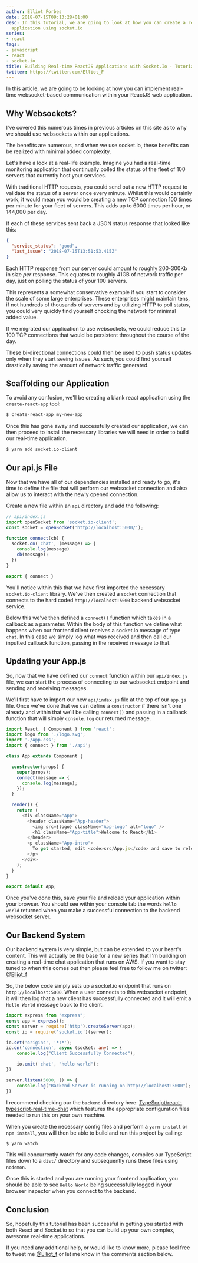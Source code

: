 ```yaml
---
author: Elliot Forbes
date: 2018-07-15T09:13:28+01:00
desc: In this tutorial, we are going to look at how you can create a realtime react
  application using socket.io
series:
- react
tags:
- javascript
- react
- socket.io
title: Building Real-time ReactJS Applications with Socket.Io - Tutorial
twitter: https://twitter.com/Elliot_F
---
```


In this article, we are going to be looking at how you can implement real-time websocket-based communication within your ReactJS web application.

## Why Websockets?

I've covered this numerous times in previous articles on this site as to why we should use websockets within our applications. 

The benefits are numerous, and when we use socket.io, these benefits can be realized with minimal added complexity. 

Let's have a look at a real-life example. Imagine you had a real-time monitoring application that continually polled the status of the fleet of 100 servers that currently host your services. 

With traditional HTTP requests, you could send out a new HTTP request to validate the status of a server once every minute. Whilst this would certainly work, it would mean you would be creating a new TCP connection 100 times per minute for your fleet of servers. This adds up to 6000 times per hour, or 144,000 per day. 

If each of these services sent back a JSON status response that looked like this:

```json
{
  "service_status": "good",
  "last_issue": "2018-07-15T13:51:53.415Z"
}
```

Each HTTP response from our server could amount to roughly 200-300Kb in size *per* response. This equates to roughly 41GB of network traffic per day, just on polling the status of your 100 servers. 

This represents a somewhat conservative example if you start to consider the scale of some large enterprises. These enterprises might maintain tens, if not hundreds of thousands of servers and by utilizing HTTP to poll status, you could very quickly find yourself chocking the network for minimal added value.

If we migrated our application to use websockets, we could reduce this to 100 TCP connections that would be persistent throughout the course of the day. 

These bi-directional connections could then be used to push status updates only when they start seeing issues. As such, you could find yourself drastically saving the amount of network traffic generated. 

## Scaffolding our Application

To avoid any confusion, we'll be creating a blank react application using the `create-react-app` tool:

```s
$ create-react-app my-new-app
```

Once this has gone away and successfully created our application, we can then proceed to install the necessary libraries we will need in  order to build our real-time application.

```s
$ yarn add socket.io-client
```

## Our api.js File

Now that we have all of our dependencies installed and ready to go, it's time to define the file that will perform our websocket connection and also allow us to interact with the newly opened connection.

Create a new file within an `api` directory and add the following:

```js
// api/index.js
import openSocket from 'socket.io-client';
const socket = openSocket('http://localhost:5000/');

function connect(cb) {
  socket.on('chat', (message) => {
    console.log(message)
    cb(message);
  })
}

export { connect }
```

You'll notice within this that we have first imported the necessary `socket.io-client` library. We've then created a `socket` connection that connects to the hard coded `http://localhost:5000` backend websocket service.

Below this we've then defined a `connect()` function which takes in a callback as a parameter. Within the body of this function we define what happens when our frontend client receives a socket.io message of type `chat`. In this case we simply log what was received and then call our inputted callback function, passing in the received message to that. 

## Updating your App.js

So, now that we have defined our `connect` function within our `api/index.js` file, we can start the process of connecting to our websocket endpoint and sending and receiving messages.

We'll first have to import our new `api/index.js` file at the top of our `app.js` file. Once we've done that we can define a `constructor` if there isn't one already and within that we'll be calling `connect()` and passing in a callback function that will simply `console.log` our returned message.

```ts
import React, { Component } from 'react';
import logo from './logo.svg';
import './App.css';
import { connect } from './api';

class App extends Component {

  constructor(props) {
    super(props);
    connect(message => {
      console.log(message);
    });
  }

  render() {
    return (
      <div className="App">
        <header className="App-header">
          <img src={logo} className="App-logo" alt="logo" />
          <h1 className="App-title">Welcome to React</h1>
        </header>
        <p className="App-intro">
          To get started, edit <code>src/App.js</code> and save to reload.
        </p>
      </div>
    );
  }
}

export default App;
```

Once you've done this, save your file and reload your application within your browser. You should see within your console tab the words `hello world` returned when you make a successful connection to the backend websocket server.

## Our Backend System

Our backend system is very simple, but can be extended to your heart's content. This will actually be the base for a new series that I'm building on creating a real-time chat application that runs on AWS. If you want to stay tuned to when this comes out then please feel free to follow me on twitter: [@Elliot_f](https://twiter.com/Elliot_f)

So, the below code simply sets up a socket.io endpoint that runs on `http://localhost:5000`. When a user connects to this websocket endpoint, it will then log that a new client has successfully connected and it will emit a `Hello World` message back to the client.

```ts
import express from "express";
const app = express();
const server = require('http').createServer(app);
const io = require('socket.io')(server);

io.set('origins', '*:*');
io.on('connection', async (socket: any) => {
	console.log("Client Successfully Connected");

	io.emit('chat', "hello world");
})

server.listen(5000, () => {
	console.log("Backend Server is running on http://localhost:5000");
})
```

I recommend checking our the `backend` directory here: [TypeScript/react-typescript-real-time-chat](https://github.com/TutorialEdge/react-typescript-real-time-chat/tree/241b6b404a821e7566e5353a4605db9b107a83f5) which features the appropriate configuration files needed to run this on your own machine.

When you create the necessary config files and perform a `yarn install` or `npm install`, you will then be able to build and run this project by calling:

```s
$ yarn watch
```

This will concurrently watch for any code changes, compiles our TypeScript files down to a `dist/` directory and subsequently runs these files using `nodemon`.

Once this is started and you are running your frontend application, you should be able to see `Hello World` being successfully logged in your browser inspector when you connect to the backend.

## Conclusion

So, hopefully this tutorial has been successful in getting you started with both React and Socket.io so that you can build up your own complex, awesome real-time applications. 

If you need any additional help, or would like to know more, please feel free to tweet me [@Elliot_f](https://twitter.com/@elliot_f) or let me know in the comments section below.